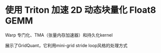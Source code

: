 


# 使用 Triton 加速 2D 动态块量化 Float8 GEMM


Warp 专门化、TMA（张量内存加速器）和持久化kernel

展示了GridQuant，它利用mini-grid stride loop风格的处理方式



